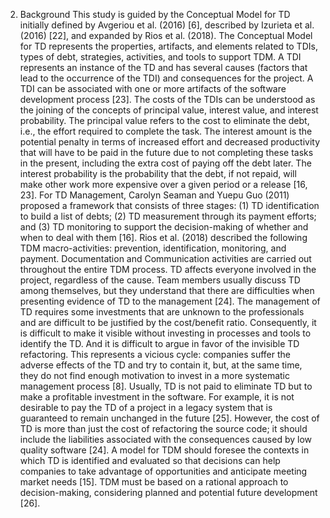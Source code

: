 2. Background
This study is guided by the Conceptual Model for TD initially defined by Avgeriou et al. (2016) [6], described by Izurieta et al. (2016) [22], and expanded by Rios et al. (2018). The Conceptual Model for TD represents the properties, artifacts, and elements related to TDIs, types of debt, strategies, activities, and tools to support TDM.
A TDI represents an instance of the TD and has several causes (factors that lead to the occurrence of the TDI) and consequences for the project. A TDI can be associated with one or more artifacts of the software development process [23].
The costs of the TDIs can be understood as the joining of the concepts of principal value, interest value, and interest probability. The principal value refers to the cost to eliminate the debt, i.e., the effort required to complete the task. The interest amount is the potential penalty in terms of increased effort and decreased productivity that will have to be paid in the future due to not completing these tasks in the present, including the extra cost of paying off the debt later. The interest probability is the probability that the debt, if not repaid, will make other work more expensive over a given period or a release [16, 23].
For TD Management, Carolyn Seaman and Yuepu Guo (2011) proposed a framework that consists of three stages: (1) TD identification to build a list of debts; (2) TD measurement through its payment efforts; and (3) TD monitoring to support the decision-making of whether and when to deal with them [16]. Rios et al. (2018) described the following TDM macro-activities: prevention, identification, monitoring, and payment. Documentation and Communication activities are carried out throughout the entire TDM process.
TD affects everyone involved in the project, regardless of the cause. Team members usually discuss TD among themselves, but they understand that there are difficulties when presenting evidence of TD to the management [24].
The management of TD requires some investments that are unknown to the professionals and are difficult to be justified by the cost/benefit ratio. Consequently, it is difficult to make it visible without investing in processes and tools to identify the TD. And it is difficult to argue in favor of the invisible TD refactoring. This represents a vicious cycle: companies suffer the adverse effects of the TD and try to contain it, but, at the same time, they do not find enough motivation to invest in a more systematic management process [8]. 
Usually, TD is not paid to eliminate TD but to make a profitable investment in the software. For example, it is not desirable to pay the TD of a project in a legacy system that is guaranteed to remain unchanged in the future [25]. However, the cost of TD is more than just the cost of refactoring the source code; it should include the liabilities associated with the consequences caused by low quality software [24].
A model for TDM should foresee the contexts in which TD is identified and evaluated so that decisions can help companies to take advantage of opportunities and anticipate meeting market needs [15]. TDM must be based on a rational approach to decision-making, considering planned and potential future development [26].
